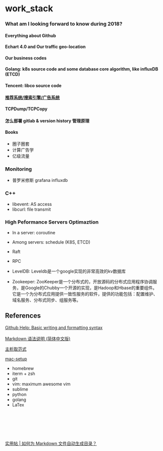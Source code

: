 # work_stack

### What am I looking forward to know during 2018?
#### Everything about Github
#### Echart 4.0 and Our traffic geo-location
#### Our business codes
#### Golang: k8s source code and some database core algorithm, like influxDB (ETCD)
#### Tencent: libco source code
#### [推荐系统/搜索引擎/广告系统](https://mp.weixin.qq.com/s?__biz=MzA3MjEyNTE4MQ==&mid=2652733119&idx=1&sn=5d3347a99db576a0ea2150202f7f8cb5&chksm=84cac12db3bd483bad94b1820a84404fd48ef43e886f7ee2b3f331984f49a00db86baf17dc15&mpshare=1&scene=23&srcid=0226qW0cXLOno3xAEnwIqega#rd)
#### TCPDump/TCPCopy
#### 怎么部署 gitlab & version history 管理原理
#### Books
* 圈子圈套
* 计算广告学
* 亿级流量

### Monitoring
* 普罗米修斯 grafana influxdb

### C++
* libevent: AS access
* libcurl: file transmit

### High Peformance Servers Optimaztion
* In a server: coroutine
* Among servers: schedule (K8S, ETCD) <br>

* Raft
* RPC
* LevelDB: Leveldb是一个google实现的非常高效的kv数据库
* Zookeeper: ZooKeeper是一个分布式的，开放源码的分布式应用程序协调服务，是Google的Chubby一个开源的实现，是Hadoop和Hbase的重要组件。<br/>它是一个为分布式应用提供一致性服务的软件，提供的功能包括：配置维护、域名服务、分布式同步、组服务等。<br/>


## References
[Github Help: Basic writing and formatting syntax](https://help.github.com/articles/basic-writing-and-formatting-syntax/)<br/>
<br/>
[Markdown 语法说明 (简体中文版)](https://www.appinn.com/markdown/)<br/>

[主析取范式](https://baike.baidu.com/item/主析取范式/2342425)<br/>

[mac-setup](https://sourabhbajaj.com/mac-setup/)<br/>
* homebrew
* iterm + zsh
* git
* vim: maximum awesome vim
* sublime
* python
* golang
* LaTex



[]()<br/>

[]()<br/>

[]()<br/>

[实用帖 | 如何为 Markdown 文件自动生成目录？](https://www.jianshu.com/p/4721ddd27027)<br/>



